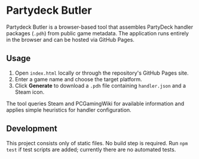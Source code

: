# Partydeck Butler

Partydeck Butler is a browser-based tool that assembles PartyDeck handler packages (`.pdh`) from public game metadata. The application runs entirely in the browser and can be hosted via GitHub Pages.

## Usage
1. Open `index.html` locally or through the repository's GitHub Pages site.
2. Enter a game name and choose the target platform.
3. Click **Generate** to download a `.pdh` file containing `handler.json` and a Steam icon.

The tool queries Steam and PCGamingWiki for available information and applies simple heuristics for handler configuration.

## Development
This project consists only of static files. No build step is required.
Run `npm test` if test scripts are added; currently there are no automated tests.
